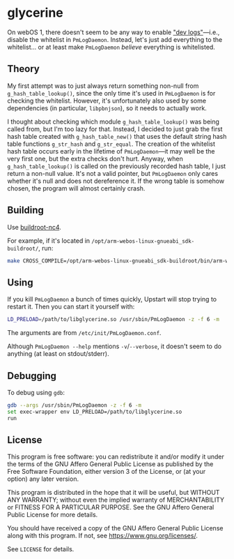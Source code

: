 # glycerine

On webOS 1, there doesn't seem to be any way to enable
["dev logs"](https://www.webosbrew.org/pages/logging.html)—i.e., disable the
whitelist in `PmLogDaemon`. Instead, let's just add everything to the
whitelist... or at least make `PmLogDaemon` *believe* everything is
whitelisted.

## Theory

My first attempt was to just always return something non-null from
`g_hash_table_lookup()`, since the only time it's used in `PmLogDaemon` is for
checking the whitelist. However, it's unfortunately also used by some
dependencies (in particular, `libpbnjson`), so it needs to actually work.

I thought about checking which module `g_hash_table_lookup()` was being called
from, but I'm too lazy for that. Instead, I decided to just grab the first hash
table created with `g_hash_table_new()` that uses the default string hash table
functions `g_str_hash` and `g_str_equal`. The creation of the whitelist hash
table occurs early in the lifetime of `PmLogDaemon`—it may well be the very
first one, but the extra checks don't hurt. Anyway, when
`g_hash_table_lookup()` is called on the previously recorded hash table, I just
return a non-null value. It's not a valid pointer, but `PmLogDaemon` only cares
whether it's null and does not dereference it. If the wrong table is somehow
chosen, the program will almost certainly crash.

## Building

Use [buildroot-nc4](https://github.com/openlgtv/buildroot-nc4).

For example, if it's located in `/opt/arm-webos-linux-gnueabi_sdk-buildroot/`,
run:

```sh
make CROSS_COMPILE=/opt/arm-webos-linux-gnueabi_sdk-buildroot/bin/arm-webos-linux-gnueabi-
```

## Using

If you kill `PmLogDaemon` a bunch of times quickly, Upstart will stop trying to
restart it. Then you can start it yourself with:

```sh
LD_PRELOAD=/path/to/libglycerine.so /usr/sbin/PmLogDaemon -z -f 6 -m
```

The arguments are from `/etc/init/PmLogDaemon.conf`.

Although `PmLogDaemon --help` mentions `-v`/`--verbose`, it doesn't seem to do
anything (at least on stdout/stderr).

## Debugging

To debug using `gdb`:

```sh
gdb --args /usr/sbin/PmLogDaemon -z -f 6 -m
set exec-wrapper env LD_PRELOAD=/path/to/libglycerine.so
run
```

## License

This program is free software: you can redistribute it and/or modify it under
the terms of the GNU Affero General Public License as published by the Free
Software Foundation, either version 3 of the License, or (at your option) any
later version.

This program is distributed in the hope that it will be useful, but WITHOUT ANY
WARRANTY; without even the implied warranty of MERCHANTABILITY or FITNESS FOR A
PARTICULAR PURPOSE. See the GNU Affero General Public License for more details.

You should have received a copy of the GNU Affero General Public License along
with this program. If not, see <https://www.gnu.org/licenses/>.

See `LICENSE` for details.
